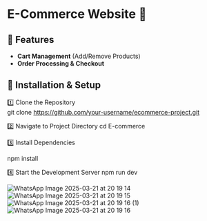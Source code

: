 # E-Commerce Website 🛒

## 🚀 Features

- **Cart Management** (Add/Remove Products)
- **Order Processing & Checkout**


## 📌 Installation & Setup


1️⃣ Clone the Repository  
git clone https://github.com/your-username/ecommerce-project.git

2️⃣ Navigate to Project Directory
cd E-commerce

3️⃣ Install Dependencies

npm install

4️⃣ Start the Development Server
npm run dev

![WhatsApp Image 2025-03-21 at 20 19 14](https://github.com/user-attachments/assets/796b52ce-6c36-46e8-ace4-0e3658369418)
![WhatsApp Image 2025-03-21 at 20 19 15](https://github.com/user-attachments/assets/53d779af-34ce-4f82-866d-1dc46b02976f)
![WhatsApp Image 2025-03-21 at 20 19 16 (1)](https://github.com/user-attachments/assets/47258429-4e1b-4ea7-8c62-be93dc3ac90e)
![WhatsApp Image 2025-03-21 at 20 19 16](https://github.com/user-attachments/assets/fa9e01a9-a61c-4809-b2f2-8aac19c03884)
